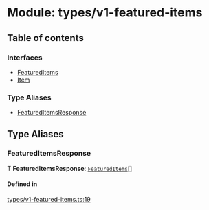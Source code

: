 # Module: types/v1-featured-items

## Table of contents

### Interfaces

- [FeaturedItems](../interfaces/types_v1_featured_items.FeaturedItems.md)
- [Item](../interfaces/types_v1_featured_items.Item.md)

### Type Aliases

- [FeaturedItemsResponse](types_v1_featured_items.md#featureditemsresponse)

## Type Aliases

### FeaturedItemsResponse

Ƭ **FeaturedItemsResponse**: [`FeaturedItems`](../interfaces/types_v1_featured_items.FeaturedItems.md)[]

#### Defined in

[types/v1-featured-items.ts:19](https://github.com/jameslinimk/unofficial-valorant-api/blob/2dbdb4a/package/src/types/v1-featured-items.ts#L19)
